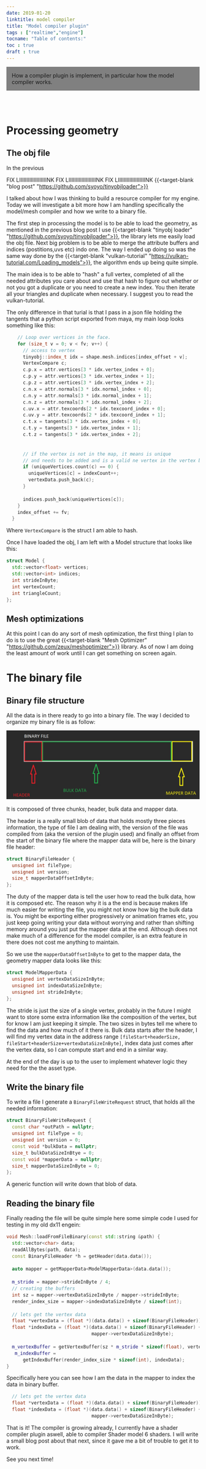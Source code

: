 ```yaml
---
date: 2019-01-20
linktitle: model compiler 
title: "Model compiler plugin"
tags : ["realtime","engine"]
tocname: "Table of contents:"
toc : true
draft : true
---
```


<p style="background:gray;padding: 1em;">
How a compiler plugin is implement, in particular how the model
compiler works.
</p>

<br><br>

# Processing geometry 

## The obj file
In the previous  

FIX LIIIIIIIIIIIIIIIIIIINK
FIX LIIIIIIIIIIIIIIIIIIINK
FIX LIIIIIIIIIIIIIIIIIIINK
{{<target-blank "blog post" "https://github.com/syoyo/tinyobjloader">}} 

I talked about how I was thinking to build a resource compiler for my engine. Today we will 
investigate a bit more how I am handling specifically the model/mesh compiler and how we write to
a binary file.

The first step in processing the model is to be able to load the geometry, as mentioned in the previous 
blog post I use 
{{<target-blank "tinyobj loader" "https://github.com/syoyo/tinyobjloader">}},
the library lets me easily load the obj file. Next big problem is to be able to merge the
attribute buffers and indices (postitions,uvs etc) indo one. The way I ended up doing so was the same
way done by the 
{{<target-blank "vulkan-tutorial" "https://vulkan-tutorial.com/Loading_models">}}, the algorithm ends up
being quite simple. 

The main idea is to be able to "hash" a full vertex, completed of all the needed attributes
you care about and use that hash to figure out whether or not you got a duplicate or you need to create a new
index. You then iterate all your triangles and duplicate when necessary. I suggest you to read the vulkan-tutorial.

The only difference in that turial is that I pass in a json file holding the tangents that a python script
exported from maya, my main loop looks something like this:

```c++
    // Loop over vertices in the face.
    for (size_t v = 0; v < fv; v++) {
      // access to vertex
      tinyobj::index_t idx = shape.mesh.indices[index_offset + v];
      VertexCompare c;
      c.p.x = attr.vertices[3 * idx.vertex_index + 0];
      c.p.y = attr.vertices[3 * idx.vertex_index + 1];
      c.p.z = attr.vertices[3 * idx.vertex_index + 2];
      c.n.x = attr.normals[3 * idx.normal_index + 0];
      c.n.y = attr.normals[3 * idx.normal_index + 1];
      c.n.z = attr.normals[3 * idx.normal_index + 2];
      c.uv.x = attr.texcoords[2 * idx.texcoord_index + 0];
      c.uv.y = attr.texcoords[2 * idx.texcoord_index + 1];
      c.t.x = tangents[3 * idx.vertex_index + 0];
      c.t.y = tangents[3 * idx.vertex_index + 1];
      c.t.z = tangents[3 * idx.vertex_index + 2];


      // if the vertex is not in the map, it means is unique
      // and needs to be added and is a valid ne vertex in the vertex buffer
      if (uniqueVertices.count(c) == 0) {
        uniqueVertices[c] = indexCount++;
        vertexData.push_back(c);
      }

      indices.push_back(uniqueVertices[c]);
    }
    index_offset += fv;
  }
```
Where ```VertexCompare``` is the struct I am able to hash.

Once I have loaded the obj, I am left with a Model structure that looks like this:
```c++
struct Model {
  std::vector<float> vertices;
  std::vector<int> indices;
  int strideInByte;
  int vertexCount;
  int triangleCount;
};
```
## Mesh optimizations

At this point I can do any sort of mesh optimization, the first thing I plan to do is to use the great 
{{<target-blank "Mesh Optimizer" "https://github.com/zeux/meshoptimizer">}} library. As of now I am doing
the least amount of work until I can get something on screen again.


# The binary file

## Binary file structure

All the data is in there ready to go into a binary file. The way I decided to organize my binary file is as follow:

![intro](../images/12_model_compiler/binaryFile.jpg)

It is composed of three chunks, header, bulk data and mapper data.

The header is a really small blob of data that holds mostly three pieces information, the type of file I am dealing
with, the version of the file was compiled from (aka the version of the plugin used) and finally an offset 
from the start of the binary file where the mapper data will be, here is the binary file header:

```c++
struct BinaryFileHeader {
  unsigned int fileType;
  unsigned int version;
  size_t mapperDataOffsetInByte;
};
```
The duty of the mapper data is tell the user how to read the bulk data, how it is composed etc. The reason 
why it is a the end is because makes life much easier for writing the file, you might not know how big the bulk
data is. You might be exporting either progressively or animation frames etc, you just keep going writing your 
data without worrying and rather than shifting memory around you just put the mapper data at the end.
Although does not make much of a difference for the model compiler, is an extra feature in there does not cost 
me anything to maintain. 

So we use the ```mapperDataOffsetInByte``` to get to the mapper data, the geometry mapper data looks like this:

```c++
struct ModelMapperData {
  unsigned int vertexDataSizeInByte;
  unsigned int indexDataSizeInByte;
  unsigned int strideInByte;
};
```
The stride is just the size of a single vertex, probably in the future I might want to store some extra information
like the composition of the vertex, but for know I am just keeping it simple. The two sizes in bytes tell me where
to find the data and how much of it there is. Bulk data starts after the header, I will find my vertex data in the
address range ```[fileStart+headerSize, fileStart+headerSize+vertexDataSizeInByte]```, index data just comes
after the vertex data, so I can compute start and end in a similar way.

At the end of the day is up to the user to implement whatever logic they need for the the asset type.


## Write the binary file

To write a file I generate a ```BinaryFileWriteRequest``` struct, that holds all the needed information:

```c++
struct BinaryFileWriteRequest {
  const char *outPath = nullptr;
  unsigned int fileType = 0;
  unsigned int version = 0;
  const void *bulkData = nullptr;
  size_t bulkDataSizeInBtye = 0;
  const void *mapperData = nullptr;
  size_t mapperDataSizeInByte = 0;
};
```
A generic function will write down that blob of data.


## Reading the binary file

Finally reading the file will be quite simple here some simple code I used for testing in my old dx11 engein:


```c++
void Mesh::loadFromFileBinary(const std::string &path) {
  std::vector<char> data;
  readAllBytes(path, data);
  const BinaryFileHeader *h = getHeader(data.data());

  auto mapper = getMapperData<ModelMapperData>(data.data());

  m_stride = mapper->strideInByte / 4;
  // creating the buffers
  int sz = mapper->vertexDataSizeInByte / mapper->strideInByte;
  render_index_size = mapper->indexDataSizeInByte / sizeof(int);

  // lets get the vertex data
  float *vertexData = (float *)(data.data() + sizeof(BinaryFileHeader));
  float *indexData = (float *)(data.data() + sizeof(BinaryFileHeader) +
                               mapper->vertexDataSizeInByte);

  m_vertexBuffer = getVertexBuffer(sz * m_stride * sizeof(float), vertexData);
   m_indexBuffer =
      getIndexBuffer(render_index_size * sizeof(int), indexData);
}
```

Specifically here you can see how I am the data in the mapper to index the data in binary buffer. 

```c++
  // lets get the vertex data
  float *vertexData = (float *)(data.data() + sizeof(BinaryFileHeader));
  float *indexData = (float *)(data.data() + sizeof(BinaryFileHeader) +
                               mapper->vertexDataSizeInByte);
```

That is it! The compiler is growing already, I currently have a shader compiler plugin aswell, able 
to compiler Shader model 6 shaders. I will write a small blog post about that next, since it gave me a bit
of trouble to get it to work.

See you next time!


